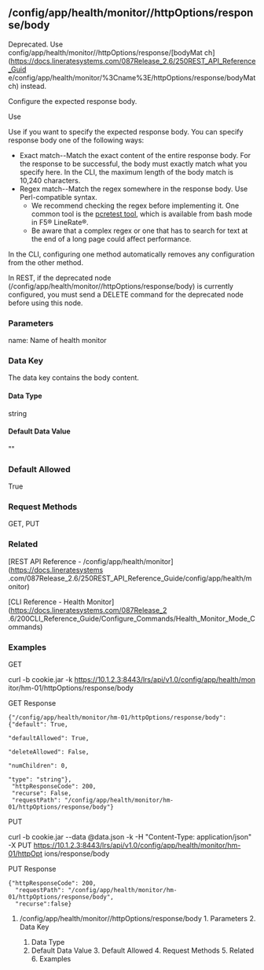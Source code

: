 ## /config/app/health/monitor/<name>/httpOptions/response/body

Deprecated. Use config/app/health/monitor/<name>/httpOptions/response/[bodyMat
ch](https://docs.lineratesystems.com/087Release_2.6/250REST_API_Reference_Guid
e/config/app/health/monitor/%3Cname%3E/httpOptions/response/bodyMatch)
instead.

Configure the expected response body.

Use

Use if you want to specify the expected response body. You can specify
response body one of the following ways:

  * Exact match--Match the exact content of the entire response body. For the response to be successful, the body must exactly match what you specify here. In the CLI, the maximum length of the body match is 10,240 characters.
  * Regex match--Match the regex somewhere in the response body. Use Perl-compatible syntax. 
    * We recommend checking the regex before implementing it. One common tool is the [pcretest tool](http://www.pcre.org/pcre.txt), which is available from bash mode in F5® LineRate®.
    * Be aware that a complex regex or one that has to search for text at the end of a long page could affect performance.

In the CLI, configuring one method automatically removes any configuration
from the other method.

In REST, if the deprecated node
(/config/app/health/monitor/<name>/httpOptions/response/body) is currently
configured, you must send a DELETE command for the deprecated node before
using this node.

### Parameters

name: Name of health monitor

### Data Key

The data key contains the body content.

#### Data Type

string

#### Default Data Value

""

### Default Allowed

True

### Request Methods

GET, PUT

### Related

[REST API Reference - /config/app/health/monitor](https://docs.lineratesystems
.com/087Release_2.6/250REST_API_Reference_Guide/config/app/health/monitor)

[CLI Reference - Health Monitor](https://docs.lineratesystems.com/087Release_2
.6/200CLI_Reference_Guide/Configure_Commands/Health_Monitor_Mode_Commands)

### Examples

GET

curl -b cookie.jar -k https://10.1.2.3:8443/lrs/api/v1.0/config/app/health/mon
itor/hm-01/httpOptions/response/body

GET Response

    
    
    {"/config/app/health/monitor/hm-01/httpOptions/response/body": {"default": True,
                                                                     "defaultAllowed": True,
                                                                     "deleteAllowed": False,
                                                                     "numChildren": 0,
                                                                     "type": "string"},
     "httpResponseCode": 200,
     "recurse": False,
     "requestPath": "/config/app/health/monitor/hm-01/httpOptions/response/body"}
    

PUT

curl -b cookie.jar --data @data.json -k -H "Content-Type: application/json" -X
PUT https://10.1.2.3:8443/lrs/api/v1.0/config/app/health/monitor/hm-01/httpOpt
ions/response/body

PUT Response

    
    
    {"httpResponseCode": 200,
      "requestPath": "/config/app/health/monitor/hm-01/httpOptions/response/body",
      "recurse":false}

  1. /config/app/health/monitor/<name>/httpOptions/response/body
    1. Parameters
    2. Data Key
      1. Data Type
      2. Default Data Value
    3. Default Allowed
    4. Request Methods
    5. Related
    6. Examples

